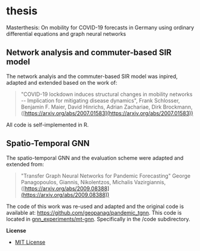 # thesis
Masterthesis: On mobility for COVID-19 forecasts in Germany using ordinary differential equations and graph neural networks

## Network analysis and commuter-based SIR model
The network analyis and the commuter-based SIR model was inpired, adapted and extended based on the work of:
> "COVID-19 lockdown induces structural changes in mobility networks -- Implication for mitigating disease dynamics",
> Frank Schlosser, Benjamin F. Maier, David Hinrichs, Adrian Zachariae, Dirk Brockmann,
> ([https://arxiv.org/abs/2007.01583](https://arxiv.org/abs/2007.01583))

All code is self-implemented in R.

## Spatio-Temporal GNN
The spatio-temporal GNN and the evaluation scheme were adapted and extended from:
> "Transfer Graph Neural Networks for Pandemic Forecasting"
> George Panagopoulos, Giannis, Nikolentzos, Michalis Vazirgiannis,
> ([https://arxiv.org/abs/2009.08388](https://arxiv.org/abs/2009.08388))

The code of this work was re-used and adapted and the original code is available at: https://github.com/geopanag/pandemic_tgnn.
This code is located in [gnn_experiments/mt-gnn](https://github.com/witsyke/thesis/tree/main/gnn_experiments/mt-gnn). Specifically in the /code subdirectory.

**License**

- [MIT License](https://github.com/witsyke/thesis/blob/main/LICENSE)

